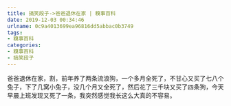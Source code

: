 ```yaml
---
title: 搞笑段子->爸爸退休在家 | 糗事百科
date: 2019-12-03 00:34:46
urlname: 0c9a4013699ea96816dd5abbac0b3749
tags: 
- 糗事百科
categories:
- 糗事百科
- 搞笑段子
---
```

爸爸退休在家，割，前年养了两条流浪狗，一个多月全死了，不甘心又买了七八个兔子，下了几窝小兔子，没几个月又全死了，然后花了三千块又买了四条狗，今天早晨上班发现又死了一条，我突然感觉我长这么大真的不容易。


